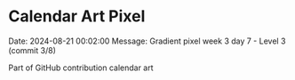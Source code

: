 # Calendar Art Pixel

Date: 2024-08-21 00:02:00
Message: Gradient pixel week 3 day 7 - Level 3 (commit 3/8)

Part of GitHub contribution calendar art
